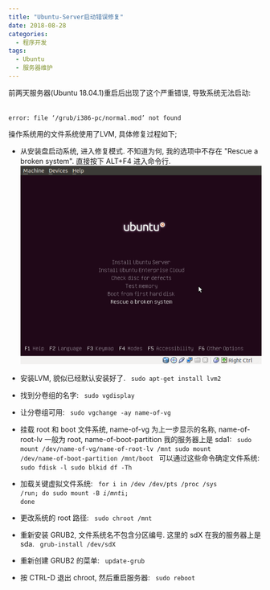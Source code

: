 ```yaml
---
title: "Ubuntu-Server启动错误修复"
date: 2018-08-28
categories:
  - 程序开发
tags:
  - Ubuntu
  - 服务器维护
---
```

前两天服务器(Ubuntu 18.04.1)重启后出现了这个严重错误, 导致系统无法启动:

<!--more-->
<code>
error: file ‘/grub/i386-pc/normal.mod’ not found
</code>

操作系统用的文件系统使用了LVM, 具体修复过程如下;

- 从安装盘启动系统, 进入修复模式. 不知道为何, 我的选项中不存在 "Rescue a broken system". 直接按下 ALT+F4 进入命令行.
![rescue-grub.png](rescue-grub.png)

- 安装LVM, 貌似已经默认安装好了.
  <code>
  sudo apt-get install lvm2
  </code>

- 找到分卷组的名字:
  <code>
  sudo vgdisplay
  </code>

- 让分卷组可用:
  <code>
  sudo vgchange -ay name-of-vg
  </code>

- 挂载 root 和 boot 文件系统, name-of-vg 为上一步显示的名称, name-of-root-lv 一般为 root, name-of-boot-partition 我的服务器上是 sda1:
  <code>
  sudo mount /dev/name-of-vg/name-of-root-lv /mnt
  sudo mount /dev/name-of-boot-partition /mnt/boot
  </code>
  可以通过这些命令确定文件系统:
  <code>
  sudo fdisk -l
  sudo blkid
  df -Th
  </code>

- 加载关键虚拟文件系统:
  <code>
  for i in /dev /dev/pts /proc /sys /run; do sudo mount -B $i /mnt$i; done
  </code>

- 更改系统的 root 路径:
  <code>
  sudo chroot /mnt
  </code>

- 重新安装 GRUB2, 文件系统名不包含分区编号. 这里的 sdX 在我的服务器上是 sda.
  <code>
  grub-install /dev/sdX
  </code>

- 重新创建 GRUB2 的菜单:
  <code>
  update-grub
  </code>

- 按 CTRL-D 退出 chroot, 然后重启服务器:
  <code>
  sudo reboot
  </code>